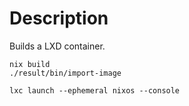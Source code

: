 # Description

Builds a LXD container.

```shell
nix build
./result/bin/import-image

lxc launch --ephemeral nixos --console
```
